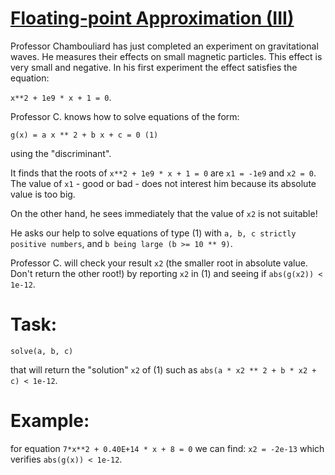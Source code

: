 # [Floating-point Approximation (III)](https://www.codewars.com/kata/floating-point-approximation-iii "https://www.codewars.com/kata/5b0c0ec907756ffcff00006e")

Professor Chambouliard has just completed an experiment on gravitational waves.
He measures their effects on small magnetic particles. This effect is very small and negative. In his first experiment the effect satisfies the equation:

`x**2 + 1e9 * x + 1 = 0`. 

Professor C. knows how to solve equations of the form:

`g(x) = a x ** 2 + b x + c = 0 (1)` 

using the "discriminant".


It finds that the roots of `x**2 + 1e9 * x + 1 = 0` are `x1 = -1e9` and `x2 = 0`. The value of `x1` - good or bad - does not interest him because its absolute value is too big. 

On the other hand, he sees immediately that the value of `x2` is not suitable!

He asks our help to solve equations of type (1) 
with `a, b, c strictly positive numbers`, and `b being large (b >= 10 ** 9)`.

Professor C. will check your result `x2` (the smaller root in absolute value. Don't return the other root!) by reporting `x2` in (1) 
and seeing if `abs(g(x2)) < 1e-12`.

# Task: 
`solve(a, b, c)` 

that will return the "solution" `x2` of (1) such as `abs(a * x2 ** 2 + b * x2 + c) < 1e-12`.

# Example: 
for equation `7*x**2 + 0.40E+14 * x + 8 = 0` we can find: `x2 = -2e-13`
which verifies `abs(g(x)) < 1e-12`.

